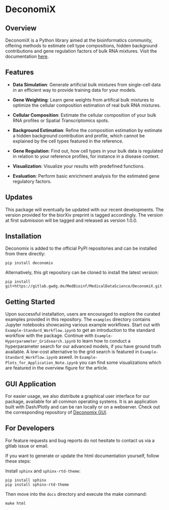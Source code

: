 # DeconomiX

## Overview

DeconomiX is a Python library aimed at the bioinformatics community, offering methods to estimate cell type compositions, hidden background contributions and gene regulation factors of bulk RNA mixtures. Visit the documentation [here](https://medbioinf.pages.gwdg.de/MedicalDataScience/DeconomiX/).

## Features

- **Data Simulation**: Generate artificial bulk mixtures from single-cell data in an efficient way to provide training data for your models.

- **Gene Weighting**: Learn gene weights from artifical bulk mixtures to optimize the cellular composition estimation of real bulk RNA mixtures.

- **Cellular Composition**: Estimate the cellular composition of your bulk RNA profiles or Spatial Transcriptomics spots.

- **Background Estimation**: Refine the composition estimation by estimate a hidden background contribution and profile, which cannot be explained by the cell types featured in the reference.

- **Gene Regulation**: Find out, how cell types in your bulk data is regulated in relation to your reference profiles, for instance in a disease context.

- **Visualization**: Visualize your results with predefined functions.

- **Evaluation**: Perform basic enrichment analysis for the estimated gene regulatory factors.

## Updates
This package will eventually be updated with our recent developments. The version provided for the biorXiv preprint is tagged accordingly. The version at first submission will be tagged and released as version 1.0.0. 

## Installation

Deconomix is added to the official PyPI repositories and can be installed from there directly:

```
pip install deconomix
```

Alternatively, this git repository can be cloned to install the latest version:

```
pip install git+https://gitlab.gwdg.de/MedBioinf/MedicalDataScience/DeconomiX.git
```

## Getting Started

Upon successful installation, users are encouraged to explore the curated examples provided in this repository. The `examples` directory contains Jupyter notebooks showcasing various example workflows. Start out with `Example-Standard_Workflow.ipynb` to get an introduction to the standard workflow with the package. Continue with `Example-Hyperparameter_Gridsearch.ipynb` to learn how to conduct a hyperparameter search for our advanced models, if you have ground truth available. A low-cost alternative to the grid search is featured in `Example-Standard_Workflow.ipynb` aswell. In `Example-Plots_for_Application_Note.ipynb` you can find some visualizations which are featured in the overview figure for the article.


## GUI Application

For easier usage, we also distribute a graphical user interface for our package, available for all common operating systems. It is an application built with Dash/Plotly and can be ran locally or on a webserver.
Check out the corresponding repository of [Deconomix GUI](https://gitlab.gwdg.de/MedBioinf/MedicalDataScience/Deconomix-GUI).

## For Developers
For feature requests and bug reports do not hesitate to contact us via a gitlab issue or email.

If you want to generate or update the html documentation yourself, follow these steps:

Install `sphinx` and `sphinx-rtd-theme`:

```
pip install sphinx
pip install sphinx-rtd-theme
```

Then move into the `docs` directory and execute the make command:
```
make html
```
